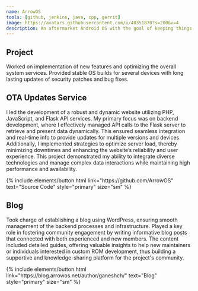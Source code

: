 ```yaml
---
name: ArrowOS
tools: [github, jenkins, java, cpp, gerrit]
image: https://avatars.githubusercontent.com/u/40351870?s=200&v=4
description: An aftermarket Android OS with the goal of keeping things simple, clean, and organized. With features that will be helpful in the long run, while aiming to deliver smooth performance and longer battery life.
---
```


## Project
Worked on implementation of new features and optimizing the overall system services. Provided stable OS builds for several devices with long lasting updates of security patches and bug fixes.

## OTA Updates Service
I led the development of a robust and dynamic website utilizing PHP, JavaScript, and Flask API services. My primary focus was on backend development, where I effectively managed API calls to the Flask server to retrieve and present data dynamically. This ensured seamless integration and real-time info to provide updates for multiple versions and devices. Additionally, I implemented strategies to optimize server load, thereby minimizing downtimes and enhancing the website’s reliability and user experience. This project demonstrated my ability to integrate diverse technologies and manage complex data interactions while maintaining high performance and availability.

<p class="text-center">
{% include elements/button.html link="https://github.com/ArrowOS" text="Source Code" style="primary" size="sm" %}
</p>

## Blog
Took charge of establishing a blog using WordPress, ensuring smooth management of the backend processes and infrastructure. Played a key role in fostering community engagement by writing informative blog posts that connected with both experienced and new members. The content included detailed guides, offering valuable insights to help new maintainers or individuals interested in custom ROM development, thus building a supportive and knowledge-sharing platform for the project's community.

<p class="text-center">
{% include elements/button.html link="https://blog.arrowos.net/author/ganeshch/" text="Blog" style="primary" size="sm" %}
</p>